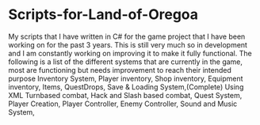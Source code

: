 # Scripts-for-Land-of-Oregoa
My scripts that I have written in C# for the game project that I have been working on for the past 3 years. This is still very much so in development and I am constantly working on improving it to make it fully functional. The following is a list of the different systems that are currently in the game, most are functioning but needs improvement to reach their intended purpose
Inventory System,
  Player inventory,
  Shop inventory,
  Equipment inventory,
  Items,
  QuestDrops,
Save & Loading System,(Complete)
  Using XML
Turnbased combat,
Hack and Slash based combat,
Quest System,
Player Creation,
Player Controller,
Enemy Controller,
Sound and Music System,
